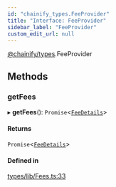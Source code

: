 ```yaml
---
id: "chainify_types.FeeProvider"
title: "Interface: FeeProvider"
sidebar_label: "FeeProvider"
custom_edit_url: null
---
```


[@chainify/types](../modules/chainify_types.md).FeeProvider

## Methods

### getFees

▸ **getFees**(): `Promise`<[`FeeDetails`](chainify_types.FeeDetails.md)\>

#### Returns

`Promise`<[`FeeDetails`](chainify_types.FeeDetails.md)\>

#### Defined in

[types/lib/Fees.ts:33](https://github.com/liquality/chainify/blob/540cfa69/packages/types/lib/Fees.ts#L33)
